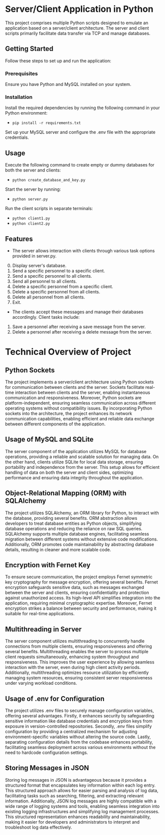 # Server/Client Application in Python

This project comprises multiple Python scripts designed to emulate an application based on a server/client architecture. The server and client scripts primarily facilitate data transfer via TCP and manage databases.

## Getting Started

Follow these steps to set up and run the application:

### Prerequisites

Ensure you have Python and MySQL installed on your system.

### Installation

Install the required dependencies by running the following command in your Python environment:

- `pip install -r requirements.txt`

Set up your MySQL server and configure the .env file with the appropriate credentials.

## Usage

Execute the following command to create empty or dummy databases for both the server and clients:

- `python create_database_and_key.py`

Start the server by running:

- `python server.py`

Run the client scripts in separate terminals:

- `python client1.py`
- `python client2.py`

## Features

- The server allows interaction with clients through various task options provided in server.py.

0. Display server's database.
1. Send a specific personnel to a specific client.
2. Send a specific personnel to all clients.
3. Send all personnel to all clients.
4. Delete a specific personnel from a specific client.
5. Delete a specific personnel from all clients.
6. Delete all personnel from all clients.
7. Exit.

- The clients accept these messages and manage their databases accordingly. Client tasks include:

1. Save a personnel after receiving a save message from the server.
2. Delete a personnel after receiving a delete message from the server.

# Technical Overview of Project

## Python Sockets

The project implements a server/client architecture using Python sockets for communication between clients and the server. Sockets facilitate real-time interaction between clients and the server, enabling instantaneous communication and responsiveness. Moreover, Python sockets are platform-independent, ensuring seamless communication across different operating systems without compatibility issues. By incorporating Python sockets into the architecture, the project enhances its network communication capabilities, enabling efficient and reliable data exchange between different components of the application.

## Usage of MySQL and SQLite

The server component of the application utilizes MySQL for database operations, providing a reliable and scalable solution for managing data. On the other hand, clients utilize SQLite for local data storage, ensuring portability and independence from the server. This setup allows for efficient handling of data on both the server and client sides, optimizing performance and ensuring data integrity throughout the application.

## Object-Relational Mapping (ORM) with SQLAlchemy

The project utilizes SQLAlchemy, an ORM library for Python, to interact with the database, providing several benefits. ORM abstraction allows developers to treat database entities as Python objects, simplifying database operations and reducing the reliance on raw SQL queries. SQLAlchemy supports multiple database engines, facilitating seamless migration between different systems without extensive code modifications. Additionally, ORM promotes code maintainability by abstracting database details, resulting in cleaner and more scalable code.

## Encryption with Fernet Key

To ensure secure communication, the project employs Fernet symmetric key cryptography for message encryption, offering several benefits. Fernet encryption safeguards sensitive data, such as messages exchanged between the server and clients, ensuring confidentiality and protection against unauthorized access. Its high-level API simplifies integration into the application, requiring minimal cryptographic expertise. Moreover, Fernet encryption strikes a balance between security and performance, making it suitable for real-time applications.

## Multithreading in Server

The server component utilizes multithreading to concurrently handle connections from multiple clients, ensuring responsiveness and offering several benefits. Multithreading enables the server to process multiple client requests simultaneously, enhancing system throughput and responsiveness. This improves the user experience by allowing seamless interaction with the server, even during high client activity periods. Additionally, multithreading optimizes resource utilization by efficiently managing system resources, ensuring consistent server responsiveness under varying workload conditions.

## Usage of .env for Configuration

The project utilizes .env files to securely manage configuration variables, offering several advantages. Firstly, it enhances security by safeguarding sensitive information like database credentials and encryption keys from exposure in version-controlled repositories. Secondly, .env files simplify configuration by providing a centralized mechanism for adjusting environment-specific variables without altering the source code. Lastly, separating configuration details from the codebase enhances portability, facilitating seamless deployment across various environments without the need to hardcode configuration settings.

## Storing Messages in JSON

Storing log messages in JSON is advantageous because it provides a structured format that encapsulates key information within each log entry. This structured approach allows for easier parsing and analysis of log data, facilitating tasks such as searching, filtering, and extracting relevant information. Additionally, JSON log messages are highly compatible with a wide range of logging systems and tools, enabling seamless integration into existing logging infrastructures and simplifying log management processes. This structured representation enhances readability and maintainability, making it easier for developers and administrators to interpret and troubleshoot log data effectively.
